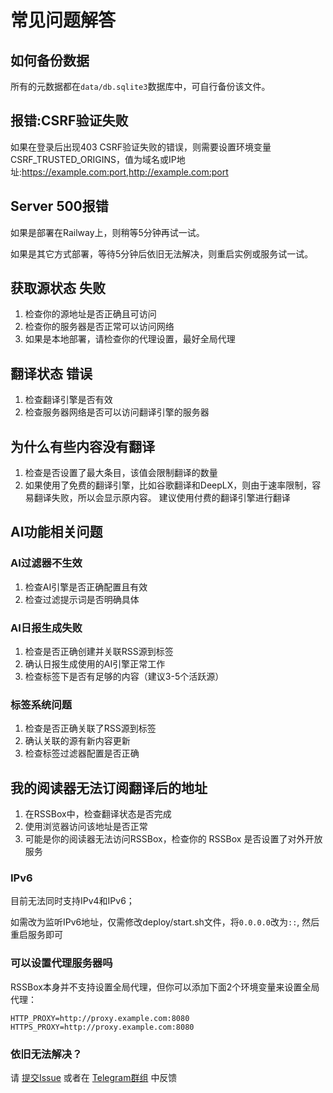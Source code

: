 # 常见问题解答

##  如何备份数据

所有的元数据都在`data/db.sqlite3`数据库中，可自行备份该文件。

## 报错:CSRF验证失败

如果在登录后出现403 CSRF验证失败的错误，则需要设置环境变量CSRF_TRUSTED_ORIGINS，值为域名或IP地址:https://example.com:port,http://example.com:port

## Server 500报错
如果是部署在Railway上，则稍等5分钟再试一试。

如果是其它方式部署，等待5分钟后依旧无法解决，则重启实例或服务试一试。

## 获取源状态 失败
1. 检查你的源地址是否正确且可访问
2. 检查你的服务器是否正常可以访问网络
3. 如果是本地部署，请检查你的代理设置，最好全局代理

## 翻译状态 错误
1. 检查翻译引擎是否有效
2. 检查服务器网络是否可以访问翻译引擎的服务器

## 为什么有些内容没有翻译
1. 检查是否设置了最大条目，该值会限制翻译的数量
2. 如果使用了免费的翻译引擎，比如谷歌翻译和DeepLX，则由于速率限制，容易翻译失败，所以会显示原内容。
建议使用付费的翻译引擎进行翻译

## AI功能相关问题

### AI过滤器不生效
1. 检查AI引擎是否正确配置且有效
2. 检查过滤提示词是否明确具体

### AI日报生成失败
1. 检查是否正确创建并关联RSS源到标签
2. 确认日报生成使用的AI引擎正常工作
3. 检查标签下是否有足够的内容（建议3-5个活跃源）

### 标签系统问题
1. 检查是否正确关联了RSS源到标签
2. 确认关联的源有新内容更新
3. 检查标签过滤器配置是否正确

## 我的阅读器无法订阅翻译后的地址
1. 在RSSBox中，检查翻译状态是否完成
2. 使用浏览器访问该地址是否正常
3. 可能是你的阅读器无法访问RSSBox，检查你的 RSSBox 是否设置了对外开放服务

### IPv6
目前无法同时支持IPv4和IPv6；

如需改为监听IPv6地址，仅需修改deploy/start.sh文件，将`0.0.0.0`改为`::`, 然后重启服务即可

### 可以设置代理服务器吗
RSSBox本身并不支持设置全局代理，但你可以添加下面2个环境变量来设置全局代理：
```
HTTP_PROXY=http://proxy.example.com:8080
HTTPS_PROXY=http://proxy.example.com:8080
```

### 依旧无法解决？
请 [提交Issue](https://github.com/versun/rssbox/issues) 或者在 [Telegram群组](https://t.me/rssboxapp) 中反馈
